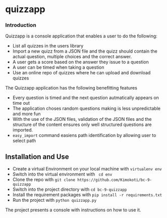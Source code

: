 # quizzapp

### Introduction
Quizzapp is a console application that enables a user to do the following:
* List all quizzes in the users library
*  Import a new quizz from a JSON file and the quizz 
should contain the actual question, multiple choices and the correct answer.
* A user gets a score based on the answer they issue to a question
* A user can be timed when taking a question
* Use an online repo of quizzes where he can upload and download quizzes

The Quizzapp application has the following benefitting features
* Every question is timed and the next question autmatically appears on time out
* The application choses random questions making is less unpredictable and more fun
* With the use of the JSON files, validation of the JSON files and the structure of the content ensures only well structured questions are imported.
* ```easy_import``` command easiens path identification by allowing user to select path

## Installation and Use
*	Create a virtual Environment on your local machine with ```virtualenv env```
*	Switch into the virtual environment with ``` cd env```
* Clone the repo with ```git clone https://github.com/Kimokoti/bc-9-quizzapp```
*	Switch into the project directory with ```cd bc-9-quizzapp```
* Install the requirement packages with ```pip install -r requirements.txt```
* Run the project with ```python quizzapp.py```

The project presents a console with instructions on how to use it.
